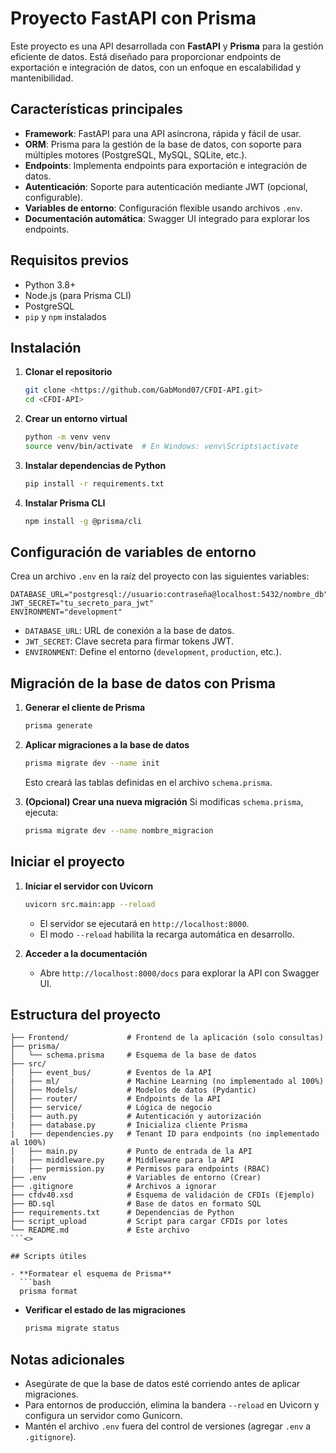 # Proyecto FastAPI con Prisma

Este proyecto es una API desarrollada con **FastAPI** y **Prisma** para la gestión eficiente de datos. Está diseñado para proporcionar endpoints de exportación e integración de datos, con un enfoque en escalabilidad y mantenibilidad.

## Características principales

- **Framework**: FastAPI para una API asíncrona, rápida y fácil de usar.
- **ORM**: Prisma para la gestión de la base de datos, con soporte para múltiples motores (PostgreSQL, MySQL, SQLite, etc.).
- **Endpoints**: Implementa endpoints para exportación e integración de datos.
- **Autenticación**: Soporte para autenticación mediante JWT (opcional, configurable).
- **Variables de entorno**: Configuración flexible usando archivos `.env`.
- **Documentación automática**: Swagger UI integrado para explorar los endpoints.

## Requisitos previos

- Python 3.8+
- Node.js (para Prisma CLI)
- PostgreSQL
- `pip` y `npm` instalados

## Instalación

1. **Clonar el repositorio**

   ```bash
   git clone <https://github.com/GabMond07/CFDI-API.git>
   cd <CFDI-API>
   ```

2. **Crear un entorno virtual**

   ```bash
   python -m venv venv
   source venv/bin/activate  # En Windows: venv\Scripts\activate
   ```

3. **Instalar dependencias de Python**

   ```bash
   pip install -r requirements.txt
   ```

4. **Instalar Prisma CLI**
   ```bash
   npm install -g @prisma/cli
   ```

## Configuración de variables de entorno

Crea un archivo `.env` en la raíz del proyecto con las siguientes variables:

```env
DATABASE_URL="postgresql://usuario:contraseña@localhost:5432/nombre_db"
JWT_SECRET="tu_secreto_para_jwt"
ENVIRONMENT="development"
```

- `DATABASE_URL`: URL de conexión a la base de datos.
- `JWT_SECRET`: Clave secreta para firmar tokens JWT.
- `ENVIRONMENT`: Define el entorno (`development`, `production`, etc.).

## Migración de la base de datos con Prisma

1. **Generar el cliente de Prisma**

   ```bash
   prisma generate
   ```

2. **Aplicar migraciones a la base de datos**

   ```bash
   prisma migrate dev --name init
   ```

   Esto creará las tablas definidas en el archivo `schema.prisma`.

3. **(Opcional) Crear una nueva migración**
   Si modificas `schema.prisma`, ejecuta:
   ```bash
   prisma migrate dev --name nombre_migracion
   ```

## Iniciar el proyecto

1. **Iniciar el servidor con Uvicorn**

   ```bash
   uvicorn src.main:app --reload
   ```

   - El servidor se ejecutará en `http://localhost:8000`.
   - El modo `--reload` habilita la recarga automática en desarrollo.

2. **Acceder a la documentación**
   - Abre `http://localhost:8000/docs` para explorar la API con Swagger UI.

## Estructura del proyecto

````
├── Frontend/             # Frontend de la aplicación (solo consultas)
├── prisma/
│   └── schema.prisma     # Esquema de la base de datos
├── src/
│   ├── event_bus/        # Eventos de la API
|   ├── ml/               # Machine Learning (no implementado al 100%)
│   ├── Models/           # Modelos de datos (Pydantic)
│   ├── router/           # Endpoints de la API
│   ├── service/          # Lógica de negocio
|   ├── auth.py           # Autenticación y autorización
|   ├── database.py       # Inicializa cliente Prisma
|   ├── dependencies.py   # Tenant ID para endpoints (no implementado al 100%)
│   ├── main.py           # Punto de entrada de la API
|   ├── middleware.py     # Middleware para la API
|   ├── permission.py     # Permisos para endpoints (RBAC)
├── .env                  # Variables de entorno (Crear)
├── .gitignore            # Archivos a ignorar
├── cfdv40.xsd            # Esquema de validación de CFDIs (Ejemplo)
├── BD.sql                # Base de datos en formato SQL
├── requirements.txt      # Dependencias de Python
├── script_upload         # Script para cargar CFDIs por lotes
└── README.md             # Este archivo
```<>

## Scripts útiles

- **Formatear el esquema de Prisma**
  ```bash
  prisma format
````

- **Verificar el estado de las migraciones**
  ```bash
  prisma migrate status
  ```

## Notas adicionales

- Asegúrate de que la base de datos esté corriendo antes de aplicar migraciones.
- Para entornos de producción, elimina la bandera `--reload` en Uvicorn y configura un servidor como Gunicorn.
- Mantén el archivo `.env` fuera del control de versiones (agregar `.env` a `.gitignore`).
